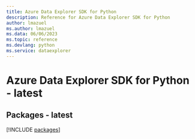 ```yaml
---
title: Azure Data Explorer SDK for Python
description: Reference for Azure Data Explorer SDK for Python
author: lmazuel
ms.author: lmazuel
ms.data: 06/06/2023
ms.topic: reference
ms.devlang: python
ms.service: dataexplorer
---
```

# Azure Data Explorer SDK for Python - latest
## Packages - latest
[!INCLUDE [packages](data-explorer-index.md)]